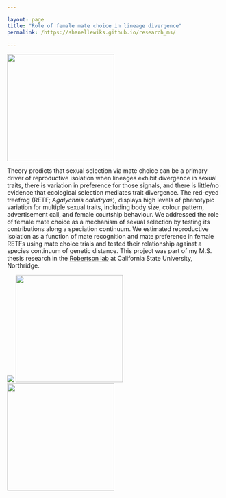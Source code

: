 ```yaml
---

layout: page
title: "Role of female mate choice in lineage divergence"
permalink: /https://shanellewiks.github.io/research_ms/

---
```

<img src="/assets/RETFmale.png"  width="250" height="250">

Theory predicts that sexual selection via mate choice can be a primary driver of reproductive isolation when lineages exhibit divergence in sexual traits, there is variation in preference for those signals, and there is little/no evidence that ecological selection mediates trait divergence. 
The red-eyed treefrog (RETF; _Agalychnis callidryas_), displays high levels of phenotypic variation for multiple sexual traits, including body size, colour pattern, advertisement call, and female courtship behaviour. 
We addressed the role of female mate choice as a mechanism of sexual selection by testing its contributions along a speciation continuum. We estimated reproductive isolation as a function of mate recognition and mate preference in female RETFs using mate choice trials and tested their relationship against a species continuum of genetic distance.
This project was part of my M.S. thesis research in the [Robertson lab](https://jrobertsonlab.wordpress.com/) at California State University, Northridge.

<img src="/assets/RETF_cont.png">
<img src="/assets/RETFmale.png"  width="250" height="250"> <img src="/assets/RETFmetamorph.png"  width="250" height="250"> 